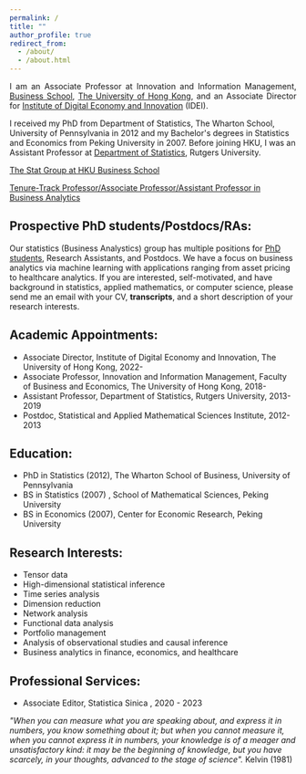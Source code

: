 ```yaml
---
permalink: /
title: ""
author_profile: true
redirect_from: 
  - /about/
  - /about.html
---
```


<p style="text-align: justify;">
I am an Associate Professor at Innovation and Information Management, <a href="https://www.hkubs.hku.hk/">Business School</a>, <a href="https://www.hku.hk/">The University of Hong Kong</a>, and an Associate Director for <a href="https://idei.hkubs.hku.hk/">Institute of Digital Economy and Innovation</a> (IDEI). 
</p>

I received my PhD from Department of Statistics, The Wharton School, University of Pennsylvania in 2012 and my Bachelor's degrees in Statistics and Economics from Peking University in 2007. Before joining HKU, I was an Assistant Professor at [Department of Statistics](https://stat.rutgers.edu/), Rutgers University.

[The Stat Group at HKU Business School](https://hkubs-stat.github.io/)

[Tenure-Track Professor/Associate Professor/Assistant Professor in Business Analytics](https://jobs.hku.hk/cw/en/listing/)


Prospective PhD students/Postdocs/RAs: 
------

Our statistics (Business Analystics) group has multiple positions for [PhD students](https://phd.hkubs.hku.hk//), Research Assistants, and Postdocs. We have a focus on business analytics via machine learning with applications ranging from asset pricing to healthcare analytics. If you are interested, self-motivated, and have background in statistics, applied mathematics, or computer science, please send me an email with your CV, **transcripts**, and a short description of your research interests. 

Academic Appointments:
------
- Associate Director, Institute of Digital Economy and Innovation, The University of Hong Kong, 2022-
- Associate Professor, Innovation and Information Management, Faculty of Business and Economics, The University of Hong Kong, 2018-
- Assistant Professor, Department of Statistics, Rutgers University, 2013-2019
- Postdoc, Statistical and Applied Mathematical Sciences Institute, 2012-2013

Education:
------
- PhD in Statistics (2012), The Wharton School of Business, University of Pennsylvania
- BS in Statistics (2007) , School of Mathematical Sciences, Peking University
- BS in Economics (2007), Center for Economic Research, Peking University

Research Interests:
------

- Tensor data
- High-dimensional statistical inference
- Time series analysis
- Dimension reduction
- Network analysis
- Functional data analysis
- Portfolio management
- Analysis of observational studies and causal inference
- Business analytics in finance, economics, and healthcare

Professional Services:
------
- Associate Editor, Statistica Sinica , 2020 - 2023

*"When you can measure what you are speaking about, and express it in numbers, you know something about it; but when you cannot measure it, when you cannot express it in numbers, your knowledge is of a meager and unsatisfactory kind: it may be the beginning of knowledge, but you have scarcely, in your thoughts, advanced to the stage of science".* Kelvin (1981)
